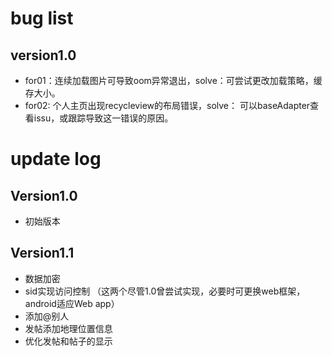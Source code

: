 # bug list

## version1.0

- for01：连续加载图片可导致oom异常退出，solve：可尝试更改加载策略，缓存大小。
- for02: 个人主页出现recycleview的布局错误，solve： 可以baseAdapter查看issu，或跟踪导致这一错误的原因。






# update log


## Version1.0
- 初始版本


## Version1.1
- 数据加密
- sid实现访问控制 （这两个尽管1.0曾尝试实现，必要时可更换web框架，android适应Web app）
- 添加@别人
- 发帖添加地理位置信息
- 优化发帖和帖子的显示